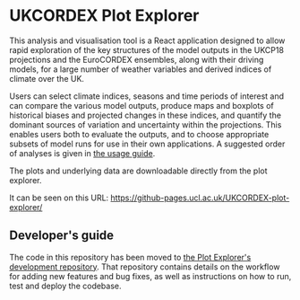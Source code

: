 # UKCORDEX Plot Explorer
This analysis and visualisation tool is a React application designed to allow rapid exploration of the key structures of the model outputs in the UKCP18 projections and the EuroCORDEX ensembles, along with their driving models, for a large number of weather variables and derived indices of climate over the UK.

Users can select climate indices, seasons and time periods of interest and can compare the various model outputs, produce maps and boxplots of historical biases and projected changes in these indices, and quantify the dominant sources of variation and uncertainty within the projections. This enables users both to evaluate the outputs, and to choose appropriate subsets of model runs for use in their own applications. A suggested order of analyses is given in [the usage guide](https://github-pages.ucl.ac.uk/UKCORDEX-plot-explorer-dev/#/how-to-use).

The plots and underlying data are downloadable directly from the plot explorer.

It can be seen on this URL:
https://github-pages.ucl.ac.uk/UKCORDEX-plot-explorer/

## Developer's guide

The code in this repository has been moved to [the Plot Explorer's development repository](https://github.com/UCL/UKCORDEX-plot-explorer).
That repository contains details on the workflow for adding new features and bug fixes, as well as instructions on how to run, test and deploy the codebase.
